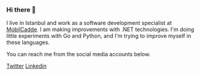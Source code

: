 ### Hi there 👋

I live in Istanbul and work as a software development specialist at <a href="https://www.mobilcadde.com">MobilCadde</a>. I am making improvements with .NET technologies. I'm doing little experiments with Go and Python, and I'm trying to improve myself in these languages.

You can reach me from the social media accounts below.

<a href="https://twitter.com/yisleyen">Twitter</a>
<a href="https://www.linkedin.com/in/yisleyen">Linkedin</a>

<!--
**yisleyen/yisleyen** is a ✨ _special_ ✨ repository because its `README.md` (this file) appears on your GitHub profile.

Here are some ideas to get you started:

- 🔭 I’m currently working on ...
- 🌱 I’m currently learning ...
- 👯 I’m looking to collaborate on ...
- 🤔 I’m looking for help with ...
- 💬 Ask me about ...
- 📫 How to reach me: ...
- 😄 Pronouns: ...
- ⚡ Fun fact: ...
-->
